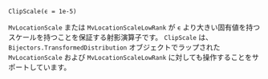 ```
ClipScale(ϵ = 1e-5)
```

`MvLocationScale` または `MvLocationScaleLowRank` が `ϵ` より大きい固有値を持つスケールを持つことを保証する射影演算子です。 `ClipScale` は、`Bijectors.TransformedDistribution` オブジェクトでラップされた `MvLocationScale` および `MvLocationScaleLowRank` に対しても操作することをサポートしています。
